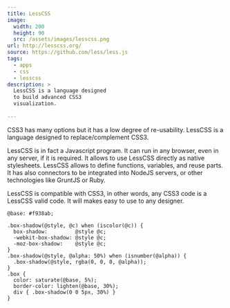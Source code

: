 ```yaml
---
title: LessCSS
image: 
  width: 200
  height: 90
  src: /assets/images/lesscss.png
url: http://lesscss.org/
source: https://github.com/less/less.js
tags:
  - apps
  - css
  - lesscss
description: >
  LessCSS is a language designed
  to build advanced CSS3 
  visualization.
  
---
```

CSS3 has many options but 
it has a low degree of re-usability.
LessCSS is a language designed
to replace/complement CSS3.

LessCSS is in fact a Javascript program.
It can run in any browser, 
even in any server, if it is required.
It allows to use LessCSS directly
as native stylesheets.
LessCSS allows to define
functions, variables,
and reuse parts.
It has also connectors to be integrated
into NodeJS servers, or 
other technologies like GruntJS or Ruby.

LessCSS is compatible with CSS3,
in other words, any CSS3 code is a LessCSS
valid code.
It will makes easy to use to any designer.

```less
@base: #f938ab;

.box-shadow(@style, @c) when (iscolor(@c)) {
  box-shadow:         @style @c;
  -webkit-box-shadow: @style @c;
  -moz-box-shadow:    @style @c;
}
.box-shadow(@style, @alpha: 50%) when (isnumber(@alpha)) {
  .box-shadow(@style, rgba(0, 0, 0, @alpha));
}
.box { 
  color: saturate(@base, 5%);
  border-color: lighten(@base, 30%);
  div { .box-shadow(0 0 5px, 30%) }
}
``` 
